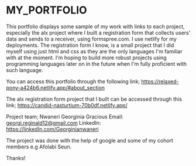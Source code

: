 # MY_PORTFOLIO

This portfolio displays some sample of my work with links to each project, especially the alx project where I built a registration form that collects users' data and sends to a receiver, using formspree.com.
I use netlify for my deployments. The registration form I know, is a small project that I did myself using just html and css as they are the only languages I'm familiar with at the moment. I'm hoping to build more robust projects using programming languages later on in the future when I'm fully proficient with such language.

You can access this portfolio through the following link;
https://relaxed-pony-a424b6.netlify.app/#about_section

The alx registration form project that I built can be accessed through this link;
https://candid-nasturtium-70b0df.netlify.app/

Project team;
Nwaneri Georginia Gracious 
Email: georgi.reginald12@gmail.com
LinkedIn: https://linkedIn.com/Georginianwaneri

The project was done with the help of google and some of my cohort members e.g Afolabi Seun.

Thanks!
